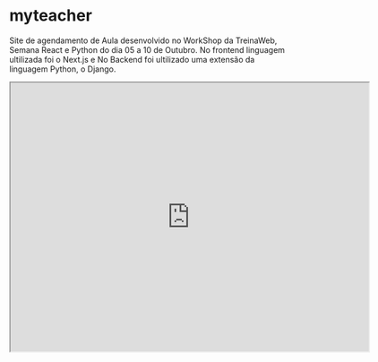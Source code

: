 # myteacher
Site de agendamento de Aula desenvolvido no WorkShop da TreinaWeb, Semana React e Python do dia 05 a 10 de Outubro. No frontend linguagem ultilizada foi o Next.js e No Backend foi ultilizado uma extensão da linguagem Python, o Django.


<iframe src="https://drive.google.com/file/d/1i8fNj7g8HG6_MCPG-hM8XDUzc4X88esJ/preview" width="640" height="480" allow="autoplay"></iframe>
